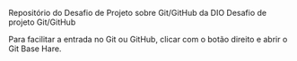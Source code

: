 Repositório do Desafio de Projeto sobre Git/GitHub da DIO 
Desafio de projeto Git/GitHub

Para facilitar a entrada no Git ou GitHub, clicar com o botão direito e abrir o Git Base Hare.
